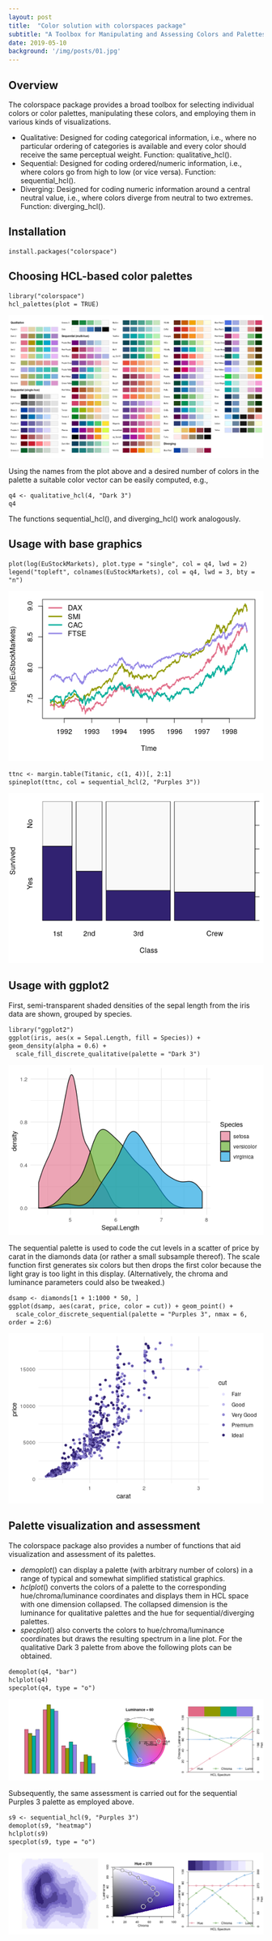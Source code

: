 ```yaml
---
layout: post
title:  "Color solution with colorspaces package"
subtitle: "A Toolbox for Manipulating and Assessing Colors and Palettes"
date: 2019-05-10  
background: '/img/posts/01.jpg'
---
```

        
## Overview

The colorspace package provides a broad toolbox for selecting individual colors or color palettes, manipulating these colors, and employing them in various kinds of visualizations.

- Qualitative: Designed for coding categorical information, i.e., where no particular ordering of categories is available and every color should receive the same perceptual weight. Function: qualitative_hcl().
- Sequential: Designed for coding ordered/numeric information, i.e., where colors go from high to low (or vice versa). Function: sequential_hcl().
- Diverging: Designed for coding numeric information around a central neutral value, i.e., where colors diverge from neutral to two extremes. Function: diverging_hcl().

## Installation

```
install.packages("colorspace")
```

## Choosing HCL-based color palettes

```
library("colorspace")
hcl_palettes(plot = TRUE)
```

![](img/posts/colorspace/hcl.png)

Using the names from the plot above and a desired number of colors in the palette a suitable color vector can be easily computed, e.g.,
```
q4 <- qualitative_hcl(4, "Dark 3")
q4
```
The functions sequential_hcl(), and diverging_hcl() work analogously. 

## Usage with base graphics

```
plot(log(EuStockMarkets), plot.type = "single", col = q4, lwd = 2)
legend("topleft", colnames(EuStockMarkets), col = q4, lwd = 3, bty = "n")
```

![](img/posts/colorspace/p1.png)

```
ttnc <- margin.table(Titanic, c(1, 4))[, 2:1]
spineplot(ttnc, col = sequential_hcl(2, "Purples 3"))
```

![](img/posts/colorspace/p2.png)

## Usage with ggplot2

First, semi-transparent shaded densities of the sepal length from the iris data are shown, grouped by species.
```
library("ggplot2")
ggplot(iris, aes(x = Sepal.Length, fill = Species)) + geom_density(alpha = 0.6) +
  scale_fill_discrete_qualitative(palette = "Dark 3")
```

![](img/posts/colorspace/p3.png)

The sequential palette is used to code the cut levels in a scatter of price by carat in the diamonds data (or rather a small subsample thereof). The scale function first generates six colors but then drops the first color because the light gray is too light in this display. (Alternatively, the chroma and luminance parameters could also be tweaked.)
```
dsamp <- diamonds[1 + 1:1000 * 50, ]
ggplot(dsamp, aes(carat, price, color = cut)) + geom_point() +
  scale_color_discrete_sequential(palette = "Purples 3", nmax = 6, order = 2:6)
```

![](img/posts/colorspace/p4.png)

## Palette visualization and assessment

The colorspace package also provides a number of functions that aid visualization and assessment of its palettes.

- $demoplot()$ can display a palette (with arbitrary number of colors) in a range of typical and somewhat simplified statistical graphics.
- $hclplot()$ converts the colors of a palette to the corresponding hue/chroma/luminance coordinates and displays them in HCL space with one dimension collapsed. The collapsed dimension is the luminance for qualitative palettes and the hue for sequential/diverging palettes.
- $specplot()$ also converts the colors to hue/chroma/luminance coordinates but draws the resulting spectrum in a line plot.
For the qualitative Dark 3 palette from above the following plots can be obtained.

```
demoplot(q4, "bar")
hclplot(q4)
specplot(q4, type = "o")
```

![](img/posts/colorspace/p5.png)

Subsequently, the same assessment is carried out for the sequential Purples 3 palette as employed above.

```
s9 <- sequential_hcl(9, "Purples 3")
demoplot(s9, "heatmap")
hclplot(s9)
specplot(s9, type = "o")
```

![](img/posts/colorspace/p6.png)
        
        
        
        
        
        
        
        